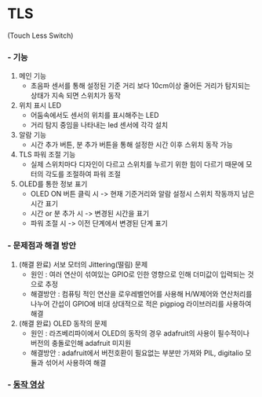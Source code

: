 # TLS
(Touch Less Switch)

### - 기능

1. 메인 기능
    - 초음파 센서를 통해 설정된 기준 거리 보다 10cm이상 줄어든 거리가 탐지되는 상태가 지속 되면 스위치가 동작
2. 위치 표시 LED
    - 어둠속에서도 센서의 위치를 표시해주는 LED
   - 거리 탐지 중임을 나타내는 led 센서에 각각 설치
3. 알람 기능
    - 시간 추가 버튼, 분 추가 버튼을 통해 설정한 시간 이후 스위치 동작 가능
4. TLS 파워 조절 기능
    - 실제 스위치마다 디자인이 다르고 스위치를 누르기 위한 힘이 다르기 때문에 모터의 각도를 조절하여 파워 조절
5. OLED를 통한 정보 표기
    - OLED ON 버튼 클릭 시 -> 현재 기준거리와 알람 설정시 스위치 작동까지 남은 시간 표기
    - 시간 or 분 추가 시 -> 변경된 시간을 표기
    - 파워 조절 시 -> 이전 단계에서 변경된 단계 표기


### - 문제점과 해결 방안
1. (해결 완료) 서보 모터의 Jittering(떨림) 문제
   - 원인 : 여러 연산이 섞여있는 GPIO로 인한 영향으로 인해 더미값이 입력되는 것으로 추정
   - 해결방안 : 컴퓨팅 적인 연산을 로우레벨언어를 사용해 H/W제어와 연산처리를 나누어 간섭이 GPIO에 비대 상대적으로 적은 pigpiog 라이브러리를 사용하여 해결
2. (해결 완료) OLED 동작의 문제
   - 원인 : 라즈베리파이에서 OLED의 동작의 경우 adafruit의 사용이 필수적이나 버전의 충돌로인해 adafruit 미지원
   - 해결방안 : adafruit에서 버전호환이 필요없는 부분만 가져와 PIL, digitalio 모듈과 섞어서 사용하여 해결
  
### - [동작 영상](https://youtu.be/g347GNjRthk)
